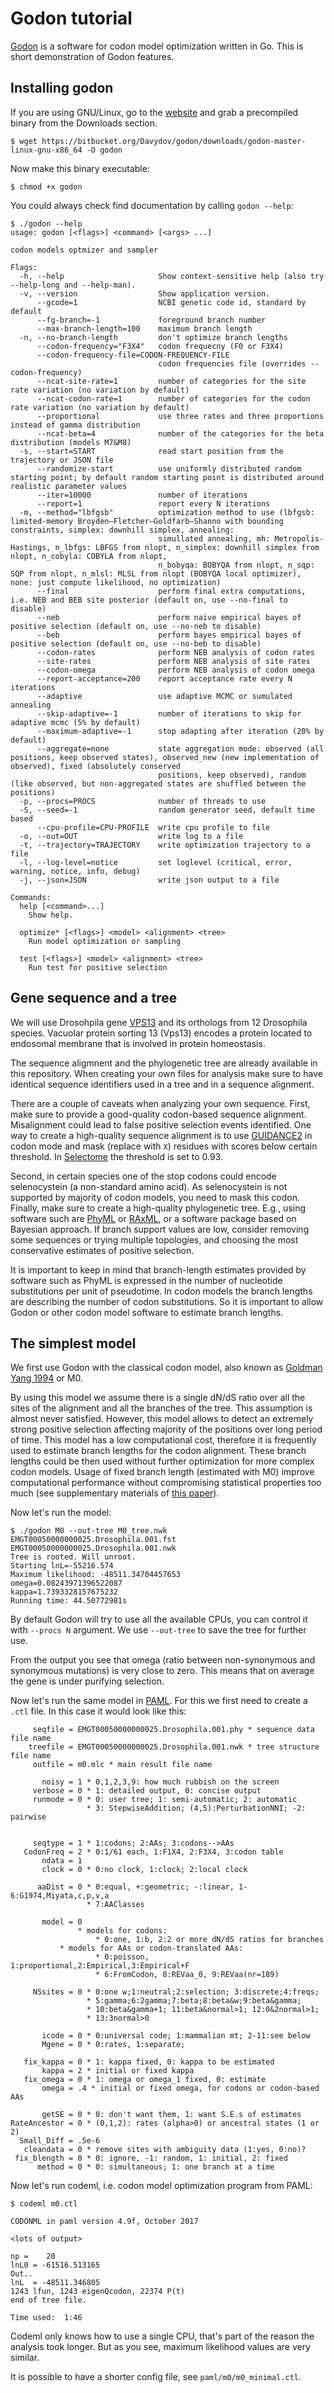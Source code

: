 # Godon tutorial

[Godon](https://bitbucket.org/Davydov/godon) is a software for codon
model optimization written in Go. This is short demonstration of Godon
features.

## Installing godon

If you are using GNU/Linux, go to the
[website](https://bitbucket.org/Davydov/godon/) and grab a precompiled
binary from the Downloads section.

```
$ wget https://bitbucket.org/Davydov/godon/downloads/godon-master-linux-gnu-x86_64 -O godon
```

Now make this binary executable:

```
$ chmod +x godon
```

You could always check find documentation by calling `godon --help`:

```
$ ./godon --help
usage: godon [<flags>] <command> [<args> ...]

codon models optmizer and sampler

Flags:
  -h, --help                     Show context-sensitive help (also try --help-long and --help-man).
  -v, --version                  Show application version.
      --gcode=1                  NCBI genetic code id, standard by default
      --fg-branch=-1             foreground branch number
      --max-branch-length=100    maximum branch length
  -n, --no-branch-length         don't optimize branch lengths
      --codon-frequency="F3X4"   codon frequecny (F0 or F3X4)
      --codon-frequency-file=CODON-FREQUENCY-FILE  
                                 codon frequencies file (overrides --codon-frequency)
      --ncat-site-rate=1         number of categories for the site rate variation (no variation by default)
      --ncat-codon-rate=1        number of categories for the codon rate variation (no variation by default)
      --proportional             use three rates and three proportions instead of gamma distribution
      --ncat-beta=4              number of the categories for the beta distribution (models M7&M8)
  -s, --start=START              read start position from the trajectory or JSON file
      --randomize-start          use uniformly distributed random starting point; by default random starting point is distributed around realistic parameter values
      --iter=10000               number of iterations
      --report=1                 report every N iterations
  -m, --method="lbfgsb"          optimization method to use (lbfgsb: limited-memory Broyden–Fletcher–Goldfarb–Shanno with bounding constraints, simplex: downhill simplex, annealing:
                                 simullated annealing, mh: Metropolis-Hastings, n_lbfgs: LBFGS from nlopt, n_simplex: downhill simplex from nlopt, n_cobyla: COBYLA from nlopt,
                                 n_bobyqa: BOBYQA from nlopt, n_sqp: SQP from nlopt, n_mlsl: MLSL from nlopt (BOBYQA local optimizer), none: just compute likelihood, no optimization)
      --final                    perform final extra computations, i.e. NEB and BEB site posterior (default on, use --no-final to disable)
      --neb                      perform naive empirical bayes of positive selection (default on, use --no-neb to disable)
      --beb                      perform bayes empirical bayes of positive selection (default on, use --no-beb to disable)
      --codon-rates              perform NEB analysis of codon rates
      --site-rates               perform NEB analysis of site rates
      --codon-omega              perform NEB analysis of codon omega
      --report-acceptance=200    report acceptance rate every N iterations
      --adaptive                 use adaptive MCMC or sumulated annealing
      --skip-adaptive=-1         number of iterations to skip for adaptive mcmc (5% by default)
      --maximum-adaptive=-1      stop adapting after iteration (20% by default)
      --aggregate=none           state aggregation mode: observed (all positions, keep observed states), observed_new (new implementation of observed), fixed (absolutely conserved
                                 positions, keep observed), random (like observed, but non-aggregated states are shuffled between the positions)
  -p, --procs=PROCS              number of threads to use
  -S, --seed=-1                  random generator seed, default time based
      --cpu-profile=CPU-PROFILE  write cpu profile to file
  -o, --out=OUT                  write log to a file
  -t, --trajectory=TRAJECTORY    write optimization trajectory to a file
  -l, --log-level=notice         set loglevel (critical, error, warning, notice, info, debug)
  -j, --json=JSON                write json output to a file

Commands:
  help [<command>...]
    Show help.

  optimize* [<flags>] <model> <alignment> <tree>
    Run model optimization or sampling

  test [<flags>] <model> <alignment> <tree>
    Run test for positive selection
```

## Gene sequence and a tree

We will use Drosohpila gene
[VPS13](http://www.flybase.org/reports/FBgn0033194.html) and its
orthologs from 12 Drosophila species. Vacuolar protein sorting 13
(Vps13) encodes a protein located to endosomal membrane that is
involved in protein homeostasis.

The sequence aligmnent and the phylogenetic tree are already available
in this repository. When creating your own files for analysis make
sure to have identical sequence identifiers used in a tree and in a
sequence alignment.

There are a couple of caveats when analyzing your own sequence. First,
make sure to provide a good-quality codon-based sequence
alignment. Misalignment could lead to false positive selection events
identified. One way to create a high-quality sequence alignment is to
use [GUIDANCE2](https://dx.doi.org/10.1093/nar/gkv318) in codon mode
and mask (replace with `X`) residues with scores below certain
threshold. In
[Selectome](https://selectome.unil.ch/cgi-bin/methods.cgi) the
threshold is set to 0.93.

Second, in certain species one of the stop codons could encode
selenocystein (a non-standard amino acid). As selenocystein is not
supported by majority of codon models, you need to mask this
codon. Finally, make sure to create a high-quality phylogenetic
tree. E.g., using software such are
[PhyML](http://www.atgc-montpellier.fr/phyml/) or
[RAxML](https://cme.h-its.org/exelixis/web/software/raxml/index.html),
or a software package based on Bayesian approach. If branch support
values are low, consider removing some sequences or trying multiple
topologies, and choosing the most conservative estimates of positive
selection.

It is important to keep in mind that branch-length estimates provided
by software such as PhyML is expressed in the number of nucleotide
substitutions per unit of pseudotime. In codon models the branch
lengths are describing the number of codon substitutions. So it is
important to allow Godon or other codon model software to estimate
branch lengths.

## The simplest model

We first use Godon with the classical codon model, also known as
[Goldman Yang
1994](https://doi.org/10.1093/oxfordjournals.molbev.a040153) or M0.

By using this model we assume there is a single dN/dS ratio over all
the sites of the alignment and all the branches of the tree. This
assumption is almost never satisfied. However, this model allows to
detect an extremely strong positive selection affecting majority of
the positions over long period of time. This model has a low
computational cost, therefore it is frequently used to estimate branch
lengths for the codon alignment. These branch lengths could be then
used without further optimization for more complex codon models. Usage
of fixed branch length (estimated with M0) improve computational
performance without compromising statistical properties too much (see
supplementary materials of [this
paper](https://doi.org/10.1093/molbev/msz048)).

Now let's run the model:

```
$ ./godon M0 --out-tree M0_tree.nwk EMGT00050000000025.Drosophila.001.fst EMGT00050000000025.Drosophila.001.nwk
Tree is rooted. Will unroot.
Starting lnL=-55216.574
Maximum likelihood: -48511.34704457653
omega=0.08243971396522087
kappa=1.7393328157675232
Running time: 44.50772981s
```

By default Godon will try to use all the available CPUs, you can
control it with `--procs N` argument. We use `--out-tree` to save the
tree for further use.

From the output you see that omega (ratio between non-synonymous and
synonymous mutations) is very close to zero. This means that on
average the gene is under purifying selection.

Now let's run the same model in
[PAML](http://abacus.gene.ucl.ac.uk/software/paml.html). For this we
first need to create a `.ctl` file. In this case it would look like
this:

```
     seqfile = EMGT00050000000025.Drosophila.001.phy * sequence data file name
    treefile = EMGT00050000000025.Drosophila.001.nwk * tree structure file name
     outfile = m0.mlc * main result file name

       noisy = 1 * 0,1,2,3,9: how much rubbish on the screen
     verbose = 0 * 1: detailed output, 0: concise output
     runmode = 0 * 0: user tree; 1: semi-automatic; 2: automatic
                 * 3: StepwiseAddition; (4,5):PerturbationNNI; -2: pairwise


     seqtype = 1 * 1:codons; 2:AAs; 3:codons-->AAs
   CodonFreq = 2 * 0:1/61 each, 1:F1X4, 2:F3X4, 3:codon table
       ndata = 1
       clock = 0 * 0:no clock, 1:clock; 2:local clock

      aaDist = 0 * 0:equal, +:geometric; -:linear, 1-6:G1974,Miyata,c,p,v,a
                 * 7:AAClasses

       model = 0
               * models for codons:
                   * 0:one, 1:b, 2:2 or more dN/dS ratios for branches
	       * models for AAs or codon-translated AAs:
                   * 0:poisson, 1:proportional,2:Empirical,3:Empirical+F
                   * 6:FromCodon, 8:REVaa_0, 9:REVaa(nr=189)

     NSsites = 0 * 0:one w;1:neutral;2:selection; 3:discrete;4:freqs;
                 * 5:gamma;6:2gamma;7:beta;8:beta&w;9:beta&gamma;
                 * 10:beta&gamma+1; 11:beta&normal>1; 12:0&2normal>1;
                 * 13:3normal>0

       icode = 0 * 0:universal code; 1:mammalian mt; 2-11:see below
       Mgene = 0 * 0:rates, 1:separate;

   fix_kappa = 0 * 1: kappa fixed, 0: kappa to be estimated
       kappa = 2 * initial or fixed kappa
   fix_omega = 0 * 1: omega or omega_1 fixed, 0: estimate
       omega = .4 * initial or fixed omega, for codons or codon-based AAs

       getSE = 0 * 0: don't want them, 1: want S.E.s of estimates
RateAncestor = 0 * (0,1,2): rates (alpha>0) or ancestral states (1 or 2)
  Small_Diff = .5e-6
   cleandata = 0 * remove sites with ambiguity data (1:yes, 0:no)?
 fix_blength = 0 * 0: ignore, -1: random, 1: initial, 2: fixed
      method = 0 * 0: simultaneous; 1: one branch at a time
```

Now let's run codeml, i.e. codon model optimization program from PAML:

```
$ codeml m0.ctl

CODONML in paml version 4.9f, October 2017

<lots of output>

np =    20
lnL0 = -61516.513165
Out..
lnL  = -48511.346805
1243 lfun, 1243 eigenQcodon, 22374 P(t)
end of tree file.

Time used:  1:46
```

Codeml only knows how to use a single CPU, that's part of the reason
the analysis took longer. But as you see, maximum likelihood values
are very similar.

It is possible to have a shorter config file, see
`paml/m0/m0_minimal.ctl`.
